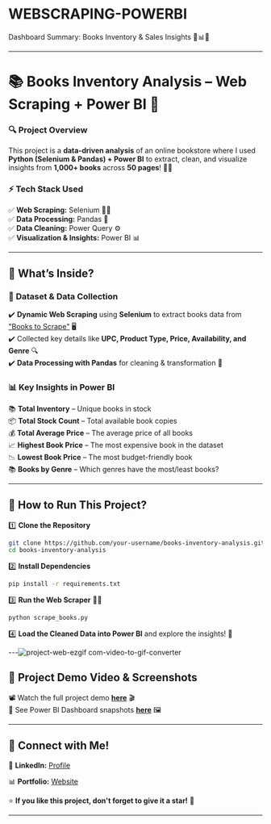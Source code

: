# WEBSCRAPING-POWERBI
Dashboard Summary: Books Inventory &amp; Sales Insights
🚀📊🐍  

---

# 📚 **Books Inventory Analysis – Web Scraping + Power BI** 🚀  

### 🔍 **Project Overview**  
This project is a **data-driven analysis** of an online bookstore where I used **Python (Selenium & Pandas) + Power BI** to extract, clean, and visualize insights from **1,000+ books** across **50 pages**! 📖💡  

### ⚡ **Tech Stack Used**  
✅ **Web Scraping:** Selenium 🕵️‍♂️  
✅ **Data Processing:** Pandas 🐼  
✅ **Data Cleaning:** Power Query ⚙️  
✅ **Visualization & Insights:** Power BI 📊  

---

## 📌 **What’s Inside?**  

### 📂 **Dataset & Data Collection**  
✔️ **Dynamic Web Scraping** using **Selenium** to extract books data from ["Books to Scrape"](https://books.toscrape.com/) 🖥️  
✔️ Collected key details like **UPC, Product Type, Price, Availability, and Genre** 🔍  
✔️ **Data Processing with Pandas** for cleaning & transformation 🧹  

### 📊 **Key Insights in Power BI**  
📚 **Total Inventory** – Unique books in stock  
📦 **Total Stock Count** – Total available book copies  
💰 **Total Average Price** – The average price of all books  
📈 **Highest Book Price** – The most expensive book in the dataset  
📉 **Lowest Book Price** – The most budget-friendly book  
📚 **Books by Genre** – Which genres have the most/least books?  

---

## 🚀 **How to Run This Project?**  

1️⃣ **Clone the Repository**  
```bash
git clone https://github.com/your-username/books-inventory-analysis.git
cd books-inventory-analysis
```

2️⃣ **Install Dependencies**  
```bash
pip install -r requirements.txt
```

3️⃣ **Run the Web Scraper** 🕵️‍♂️  
```bash
python scrape_books.py
```

4️⃣ **Load the Cleaned Data into Power BI** and explore the insights! 🚀  

---![project-web-ezgif com-video-to-gif-converter](https://github.com/user-attachments/assets/775de509-9770-44a3-bac7-56638b115875)


## 🎥 **Project Demo Video & Screenshots**  
📽️ Watch the full project demo **[here]()** 🎬  
📸 See Power BI Dashboard snapshots **[here](![image](https://github.com/user-attachments/assets/5db2e910-0265-40c0-a68d-530903fff297)
)** 🖼️  

---

## 🤝 **Connect with Me!**  
📩 **LinkedIn:** [Profile]([https://linkedin.com/in/your-profile](https://www.linkedin.com/in/sagar-singh-02a6b913b/))  

📊 **Portfolio:** [Website]([https://your-portfolio.com](https://sagsalvatore.github.io/sagarsingh.github.io/))  

⭐ **If you like this project, don't forget to give it a star!** 🌟  

---

